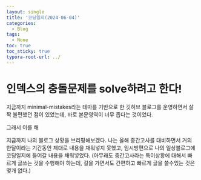 ```yaml
---
layout: single
title: '코딩일지(2024-06-04)'
categories:
  - Blog
tags:
  - None
toc: true
toc_sticky: true
typora-root-url: ../
---
```








# 인덱스의 충돌문제를 solve하려고 한다!

지금까지 minimal-mistakes라는 테마를 기반으로 한 깃허브 블로그를 운영하면서 살짝 불편했던 점이 있었는데, 바로 본문영역이 너무 좁다는 것이었다.

그래서 이를 해



지금까지 나의 블로그  상황을 브리핑해보겠다. 나는 올해 중간고사를 대비하면서 거의 한달이라는 기간동안 제대로 내용을 채워넣지 못했고, 임시방편으로 나의 일상블로그에 코딩일지에 들어갈 내용을 채워넣었다. (아무래도 중간고사라는 특이상황에 대해서 빠르게 글쓰는 것을 수행해야 하는데, 길을 가면서도 간편하고 빠르게 글을 쓸수있는 것은 몇개 없다.)



